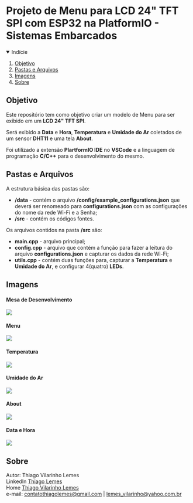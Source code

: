 # <b>Projeto de Menu para LCD 24" TFT SPI com ESP32 na PlatformIO</b> - Sistemas Embarcados

<!-- TABLE OF CONTENTS --> 
<details open="open">
  <summary>Indície</summary>
  <ol>
    <li>
      <a href="#objetivo">Objetivo</a>
    </li>
    <li>
      <a href="#pastas-e-arquivos">Pastas e Arquivos</a>
    </li>
    <li>
      <a href="#imagens">Imagens</a>
    </li>
    <li>
      <a href="#sobre">Sobre</a>
    </li>
  </ol>
</details>



<!-- objetivo -->
## Objetivo

Este repositório tem como objetivo criar um modelo de Menu para ser exibido em um <b>LCD 24" TFT SPI</b>.
 
Será exibido a <b>Data</b> e <b>Hora</b>, <b>Temperatura</b> e <b>Umidade do Ar</b> coletados de um sensor <b>DHT11</b> e uma tela <b>About</b>.

Foi utilizado a extensão <b>PlartformIO IDE</b> no <b>VSCode</b> e a linguagem de programação <b>C/C++</b> para o desenvolvimento do mesmo.


<!-- pastas-arquivos -->
## Pastas e Arquivos

A estrutura básica das pastas são:

* <b>/data</b> - contém o arquivo <b>/config/example_configurations.json</b> que deverá ser renomeado para <b>configurations.json</b> com as configurações do nome da rede Wi-Fi e a Senha;
* <b>/src</b> - contém os códigos fontes.

Os arquivos contidos na pasta <b>/src</b> são:

* <b>main.cpp</b> - arquivo principal;
* <b>config.cpp</b> - arquivo que contém a função para fazer a leitura do arquivo <b>configurations.json</b> e capturar os dados da rede Wi-Fi;
* <b>utils.cpp</b> - contém duas funções para, capturar a <b>Temperatura</b> e <b>Umidade do Ar</b>, e configurar 4(quatro) <b>LEDs</b>.

<!-- Imagens -->
## Imagens

<h4>Mesa de Desenvolvimento</h4>
<img src="./doc/01.jpeg">

<h4>Menu</h4>
<img src="./doc/00.jpeg">

<h4>Temperatura</h4>
<img src="./doc/02.jpeg">

<h4>Umidade do Ar</h4>
<img src="./doc/03.jpeg">

<h4>About</h4>
<img src="./doc/04.jpeg">

<h4>Data e Hora</h4>
<img src="./doc/05.jpeg">


<!-- sobre -->
## Sobre

Autor: Thiago Vilarinho Lemes <br>
LinkedIn <a href="https://www.linkedin.com/in/thiago-v-lemes-b1232727" target="_blank">Thiago Lemes</a><br>
Home <a href="http://thiagolemes.free.nf" target="_blank">Thiago Vilarinho Lemes</a><br>
e-mail: contatothiagolemes@gmail.com | lemes_vilarinho@yahoo.com.br 




